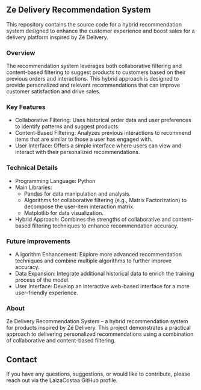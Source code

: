 
## Ze Delivery Recommendation System

This repository contains the source code for a hybrid recommendation system designed to enhance the customer experience and boost sales for a delivery platform inspired by Zé Delivery.

### Overview
The recommendation system leverages both collaborative filtering and content-based filtering to suggest products to customers based on their previous orders and interactions. This hybrid approach is designed to provide personalized and relevant recommendations that can improve customer satisfaction and drive sales.

### Key Features
- Collaborative Filtering: Uses historical order data and user preferences to identify patterns and suggest products.
- Content-Based Filtering: Analyzes previous interactions to recommend items that are similar to those a user has engaged with.
- User Interface: Offers a simple interface where users can view and interact with their personalized recommendations.

### Technical Details

- Programming Language: Python
- Main Libraries:
    - Pandas for data manipulation and analysis.
    - Algorithms for collaborative filtering (e.g., Matrix Factorization) to decompose the user-item interaction matrix.
    - Matplotlib for data visualization.
- Hybrid Approach: Combines the strengths of collaborative and content-based filtering techniques to enhance recommendation accuracy.

### Future Improvements
- A lgorithm Enhancement: Explore more advanced recommendation techniques and combine multiple algorithms to further improve accuracy.
- Data Expansion: Integrate additional historical data to enrich the training process of the model.
- User Interface: Develop an interactive web-based interface for a more user-friendly experience.

### About
Ze Delivery Recommendation System – a hybrid recommendation system for products inspired by Zé Delivery. This project demonstrates a practical approach to delivering personalized recommendations using a combination of collaborative and content-based filtering.

## Contact
If you have any questions, suggestions, or would like to contribute, please reach out via the LaizaCostaa GitHub profile.
